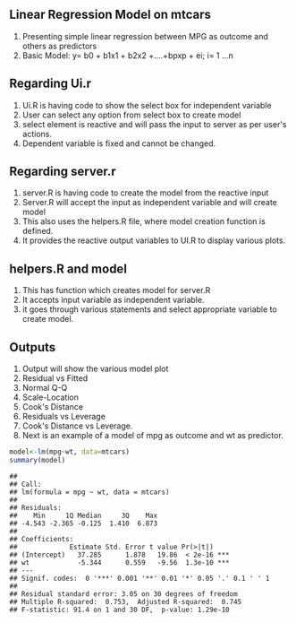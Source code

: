 ## Linear Regression Model on mtcars 

1. Presenting simple linear regression between MPG as outcome and others as predictors
2. Basic Model: y= b0 + b1x1 + b2x2 +....+bpxp + ei; i= 1 ...n




## Regarding Ui.r

1. Ui.R is having code to show the select box for independent variable
2. User can select any option from select box to create model 
3. select element is reactive and will pass the input to server as per user's actions.
4. Dependent variable is fixed and cannot be changed.



## Regarding server.r

1. server.R is having code to create the model from the reactive input
2. Server.R will accept the input as independent variable and will create model 
3. This also uses the helpers.R file, where model creation function is defined.
4. It provides the reactive output variables to UI.R to display various plots.



## helpers.R and model

1. This has function which creates model for server.R
2. It accepts input variable as independent variable.
3. it goes through various statements and select appropriate variable to create model.




## Outputs

1. Output will show the various model plot
2. Residual vs Fitted
3. Normal Q-Q
4. Scale-Location
5. Cook's Distance
6. Residuals vs Leverage
7. Cook's Distance vs Leverage.
8. Next is an example of a model of mpg as outcome and wt as predictor.




```r
model<-lm(mpg~wt, data=mtcars)
summary(model)
```

```
## 
## Call:
## lm(formula = mpg ~ wt, data = mtcars)
## 
## Residuals:
##    Min     1Q Median     3Q    Max 
## -4.543 -2.365 -0.125  1.410  6.873 
## 
## Coefficients:
##             Estimate Std. Error t value Pr(>|t|)    
## (Intercept)   37.285      1.878   19.86  < 2e-16 ***
## wt            -5.344      0.559   -9.56  1.3e-10 ***
## ---
## Signif. codes:  0 '***' 0.001 '**' 0.01 '*' 0.05 '.' 0.1 ' ' 1
## 
## Residual standard error: 3.05 on 30 degrees of freedom
## Multiple R-squared:  0.753,	Adjusted R-squared:  0.745 
## F-statistic: 91.4 on 1 and 30 DF,  p-value: 1.29e-10
```
